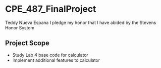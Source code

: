 # CPE_487_FinalProject
Teddy Nueva Espana
 I pledge my honor that I have abided by the Stevens Honor System

## Project Scope

- Study Lab 4 base code for calculator
- Implement additional features to calculator
